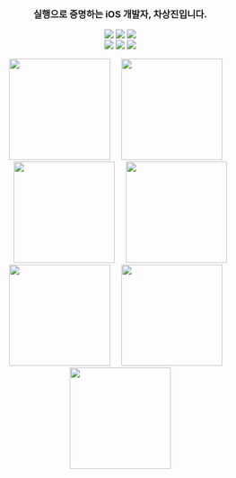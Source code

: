<h3 align="center">
실행으로 증명하는 iOS 개발자, 차상진입니다.
</h3>
  
<p align="center">
<!-- <img src="https://img.shields.io/badge/Swift-F05138?style=flat-square&logo=Swift&logoColor=white"/></a> -->
<!-- <img src="https://img.shields.io/badge/iOS-000000?style=flat-square&logo=iOS&logoColor=white"/></a> -->
  <img src="https://img.shields.io/badge/SwiftUI-F05138?style=flat-square&logo=Swift&logoColor=white"/></a>
  <img src="https://img.shields.io/badge/UIKit-FFFFFF?style=flat-square&logo=Swift&logoColor=orange"/></a>
  <img src="https://img.shields.io/badge/RxSwift-FF4CB3?style=flat-square&logo=reactivex&logoColor=pink"/></a>
<br>
<img src="https://img.shields.io/badge/Xcode-147EFB?style=flat-square&logo=Xcode&logoColor=white"/></a>
<img src="https://img.shields.io/badge/Figma-A259FF?style=flat-square&logo=Figma&logoColor=white"/></a>
<img src="https://img.shields.io/badge/Notion-000000?style=flat-square&logo=Notion&logoColor=white"/></a>

</p>


<!--
[Top language by commit](http://github-profile-summary-cards.vercel.app/api/cards/most-commit-language?username=SsangG77&theme=tokyonight)
![Top language by repo](http://github-profile-summary-cards.vercel.app/api/cards/repos-per-language?username=SsangG77&theme=tokyonight)

[![Jeasung's github stats](https://github-readme-stats.vercel.app/api?username=SsangG77)](https://github.com/anuraghazra/github-readme-stats)
-->



<p align="center">
  <a>
    <img src="https://github.com/user-attachments/assets/a2ed0791-1f11-47c1-b131-e38339431954" width="180">
  </a>
  &nbsp;&nbsp;&nbsp;
  <a>
    <img src="https://github.com/user-attachments/assets/1070355f-ca46-4dff-805f-99a2ce5297ce" width="180">
  </a>
  &nbsp;&nbsp;&nbsp;
  <a>
    <img src="https://github.com/user-attachments/assets/60212de4-bded-4965-a597-0e525a26ad23" width="180">
  </a>
  &nbsp;&nbsp;&nbsp;
  <a>
    <img src="https://github.com/user-attachments/assets/4057723e-97bb-44f6-8dac-38e4e95f4d81" width="180">
  </a>
  
<br>
  
  <a>
    <img src="https://github.com/user-attachments/assets/2f4605af-6d01-4723-8b04-dd49519b07f5" width="180">
  </a>
  &nbsp;&nbsp;&nbsp;
  <a>
    <img src="https://github.com/user-attachments/assets/684d1b42-53b5-4fa2-901a-97fff2c8a2c4" width="180">
  </a>
  &nbsp;&nbsp;&nbsp;
  <a>
    <img src="https://github.com/user-attachments/assets/533f71d3-74b2-4cf0-b55d-85c7194f6253" width="180">
  </a>
</p>





